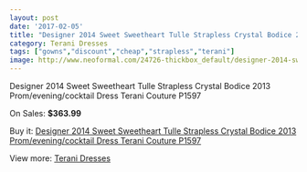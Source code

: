 ```yaml
---
layout: post
date: '2017-02-05'
title: "Designer 2014 Sweet Sweetheart Tulle Strapless Crystal Bodice 2013 Prom/evening/cocktail Dress Terani Couture P1597"
category: Terani Dresses
tags: ["gowns","discount","cheap","strapless","terani"]
image: http://www.neoformal.com/24726-thickbox_default/designer-2014-sweet-sweetheart-tulle-strapless-crystal-bodice-2013-prom-evening-cocktail-dress-terani-couture-p1597.jpg
---
```

Designer 2014 Sweet Sweetheart Tulle Strapless Crystal Bodice 2013 Prom/evening/cocktail Dress Terani Couture P1597

On Sales: **$363.99**
<a href="https://www.neoformal.com/en/terani-dresses/8414-designer-2014-sweet-sweetheart-tulle-strapless-crystal-bodice-2013-prom-evening-cocktail-dress-terani-couture-p1597.html"><amp-img layout="responsive" width="600" height="600" src="//www.neoformal.com/24726-thickbox_default/designer-2014-sweet-sweetheart-tulle-strapless-crystal-bodice-2013-prom-evening-cocktail-dress-terani-couture-p1597.jpg" alt="Designer 2014 Sweet Sweetheart Tulle Strapless Crystal Bodice 2013 Prom/evening/cocktail Dress Terani Couture P1597 0" /></a>
<a href="https://www.neoformal.com/en/terani-dresses/8414-designer-2014-sweet-sweetheart-tulle-strapless-crystal-bodice-2013-prom-evening-cocktail-dress-terani-couture-p1597.html"><amp-img layout="responsive" width="600" height="600" src="//www.neoformal.com/24727-thickbox_default/designer-2014-sweet-sweetheart-tulle-strapless-crystal-bodice-2013-prom-evening-cocktail-dress-terani-couture-p1597.jpg" alt="Designer 2014 Sweet Sweetheart Tulle Strapless Crystal Bodice 2013 Prom/evening/cocktail Dress Terani Couture P1597 1" /></a>

Buy it: [Designer 2014 Sweet Sweetheart Tulle Strapless Crystal Bodice 2013 Prom/evening/cocktail Dress Terani Couture P1597](https://www.neoformal.com/en/terani-dresses/8414-designer-2014-sweet-sweetheart-tulle-strapless-crystal-bodice-2013-prom-evening-cocktail-dress-terani-couture-p1597.html "Designer 2014 Sweet Sweetheart Tulle Strapless Crystal Bodice 2013 Prom/evening/cocktail Dress Terani Couture P1597")

View more: [Terani Dresses](https://www.neoformal.com/en/31-terani-dresses "Terani Dresses")